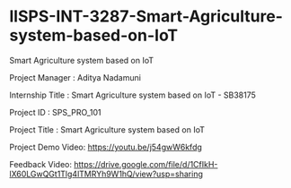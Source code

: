 # llSPS-INT-3287-Smart-Agriculture-system-based-on-IoT
Smart Agriculture system based on IoT

Project Manager : Aditya Nadamuni 

Internship Title : Smart Agriculture system based on IoT - SB38175

Project ID : SPS_PRO_101

Project Title : Smart Agriculture system based on IoT

Project Demo Video: https://youtu.be/j54gwW6kfdg

Feedback Video: https://drive.google.com/file/d/1CfIkH-lX60LGwQGt1Tlg4lTMRYh9W1hQ/view?usp=sharing
